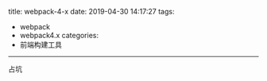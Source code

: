title: webpack-4-x
date: 2019-04-30 14:17:27
tags:
- webpack
- webpack4.x
categories:
- 前端构建工具
---

占坑